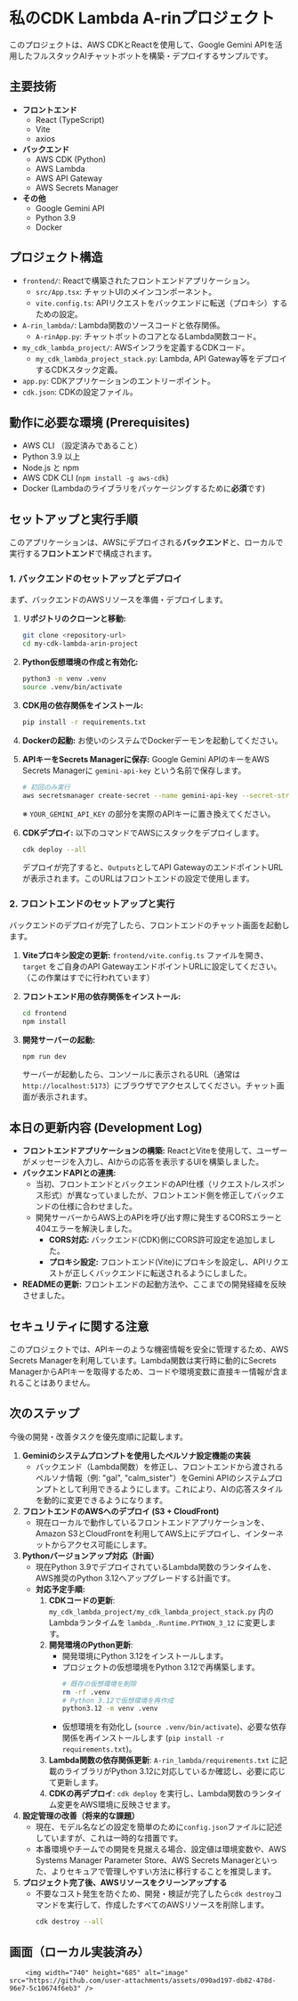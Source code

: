 # 私のCDK Lambda A-rinプロジェクト

このプロジェクトは、AWS CDKとReactを使用して、Google Gemini APIを活用したフルスタックAIチャットボットを構築・デプロイするサンプルです。

## 主要技術

*   **フロントエンド**
    *   React (TypeScript)
    *   Vite
    *   axios
*   **バックエンド**
    *   AWS CDK (Python)
    *   AWS Lambda
    *   AWS API Gateway
    *   AWS Secrets Manager
*   **その他**
    *   Google Gemini API
    *   Python 3.9
    *   Docker

## プロジェクト構造

*   `frontend/`: Reactで構築されたフロントエンドアプリケーション。
    *   `src/App.tsx`: チャットUIのメインコンポーネント。
    *   `vite.config.ts`: APIリクエストをバックエンドに転送（プロキシ）するための設定。
*   `A-rin_lambda/`: Lambda関数のソースコードと依存関係。
    *   `A-rinApp.py`: チャットボットのコアとなるLambda関数コード。
*   `my_cdk_lambda_project/`: AWSインフラを定義するCDKコード。
    *   `my_cdk_lambda_project_stack.py`: Lambda, API Gateway等をデプロイするCDKスタック定義。
*   `app.py`: CDKアプリケーションのエントリーポイント。
*   `cdk.json`: CDKの設定ファイル。

## 動作に必要な環境 (Prerequisites)

*   AWS CLI （設定済みであること）
*   Python 3.9 以上
*   Node.js と npm
*   AWS CDK CLI (`npm install -g aws-cdk`)
*   Docker (Lambdaのライブラリをパッケージングするために**必須**です)

## セットアップと実行手順

このアプリケーションは、AWSにデプロイされる**バックエンド**と、ローカルで実行する**フロントエンド**で構成されます。

### 1. バックエンドのセットアップとデプロイ

まず、バックエンドのAWSリソースを準備・デプロイします。

1.  **リポジトリのクローンと移動:**
    ```bash
    git clone <repository-url>
    cd my-cdk-lambda-arin-project
    ```

2.  **Python仮想環境の作成と有効化:**
    ```bash
    python3 -m venv .venv
    source .venv/bin/activate
    ```

3.  **CDK用の依存関係をインストール:**
    ```bash
    pip install -r requirements.txt
    ```

4.  **Dockerの起動:**
    お使いのシステムでDockerデーモンを起動してください。

5.  **APIキーをSecrets Managerに保存:**
    Google Gemini APIのキーをAWS Secrets Managerに `gemini-api-key` という名前で保存します。
    ```bash
    # 初回のみ実行
    aws secretsmanager create-secret --name gemini-api-key --secret-string YOUR_GEMINI_API_KEY
    ```
    ※ `YOUR_GEMINI_API_KEY` の部分を実際のAPIキーに置き換えてください。

6.  **CDKデプロイ:**
    以下のコマンドでAWSにスタックをデプロイします。
    ```bash
    cdk deploy --all
    ```
    デプロイが完了すると、`Outputs`としてAPI GatewayのエンドポイントURLが表示されます。このURLはフロントエンドの設定で使用します。

### 2. フロントエンドのセットアップと実行

バックエンドのデプロイが完了したら、フロントエンドのチャット画面を起動します。

1.  **Viteプロキシ設定の更新:**
    `frontend/vite.config.ts` ファイルを開き、`target` をご自身のAPI GatewayエンドポイントURLに設定してください。（この作業はすでに行われています）

2.  **フロントエンド用の依存関係をインストール:**
    ```bash
    cd frontend
    npm install
    ```

3.  **開発サーバーの起動:**
    ```bash
    npm run dev
    ```
    サーバーが起動したら、コンソールに表示されるURL（通常は `http://localhost:5173`）にブラウザでアクセスしてください。チャット画面が表示されます。

## 本日の更新内容 (Development Log)

*   **フロントエンドアプリケーションの構築:** ReactとViteを使用して、ユーザーがメッセージを入力し、AIからの応答を表示するUIを構築しました。
*   **バックエンドAPIとの連携:**
    *   当初、フロントエンドとバックエンドのAPI仕様（リクエスト/レスポンス形式）が異なっていましたが、フロントエンド側を修正してバックエンドの仕様に合わせました。
    *   開発サーバーからAWS上のAPIを呼び出す際に発生するCORSエラーと404エラーを解決しました。
        *   **CORS対応:** バックエンド(CDK)側にCORS許可設定を追加しました。
        *   **プロキシ設定:** フロントエンド(Vite)にプロキシを設定し、APIリクエストが正しくバックエンドに転送されるようにしました。
*   **READMEの更新:** フロントエンドの起動方法や、ここまでの開発経緯を反映させました。

## セキュリティに関する注意

このプロジェクトでは、APIキーのような機密情報を安全に管理するため、AWS Secrets Managerを利用しています。Lambda関数は実行時に動的にSecrets ManagerからAPIキーを取得するため、コードや環境変数に直接キー情報が含まれることはありません。

## 次のステップ

今後の開発・改善タスクを優先度順に記載します。

1.  **Geminiのシステムプロンプトを使用したペルソナ設定機能の実装**
    *   バックエンド（Lambda関数）を修正し、フロントエンドから渡されるペルソナ情報（例: "gal", "calm_sister"）をGemini APIのシステムプロンプトとして利用できるようにします。これにより、AIの応答スタイルを動的に変更できるようになります。
2.  **フロントエンドのAWSへのデプロイ (S3 + CloudFront)**
    *   現在ローカルで動作しているフロントエンドアプリケーションを、Amazon S3とCloudFrontを利用してAWS上にデプロイし、インターネットからアクセス可能にします。
3.  **Pythonバージョンアップ対応（計画）**
    *   現在Python 3.9でデプロイされているLambda関数のランタイムを、AWS推奨のPython 3.12へアップグレードする計画です。
    *   **対応予定手順:**
        1.  **CDKコードの更新**: `my_cdk_lambda_project/my_cdk_lambda_project_stack.py` 内のLambdaランタイムを `lambda_.Runtime.PYTHON_3_12` に変更します。
        2.  **開発環境のPython更新**: 
            *   開発環境にPython 3.12をインストールします。
            *   プロジェクトの仮想環境をPython 3.12で再構築します。
                ```bash
                # 既存の仮想環境を削除
                rm -rf .venv
                # Python 3.12で仮想環境を再作成
                python3.12 -m venv .venv
                ```
            *   仮想環境を有効化し (`source .venv/bin/activate`)、必要な依存関係を再インストールします (`pip install -r requirements.txt`)。
        3.  **Lambda関数の依存関係更新**: `A-rin_lambda/requirements.txt` に記載のライブラリがPython 3.12に対応しているか確認し、必要に応じて更新します。
        4.  **CDKの再デプロイ**: `cdk deploy` を実行し、Lambda関数のランタイム変更をAWS環境に反映させます。
4.  **設定管理の改善（将来的な課題）**
    *   現在、モデル名などの設定を簡単のために`config.json`ファイルに記述していますが、これは一時的な措置です。
    *   本番環境やチームでの開発を見据える場合、設定値は環境変数や、AWS Systems Manager Parameter Store、AWS Secrets Managerといった、よりセキュアで管理しやすい方法に移行することを推奨します。
5.  **プロジェクト完了後、AWSリソースをクリーンアップする**
    *   不要なコスト発生を防ぐため、開発・検証が完了したら`cdk destroy`コマンドを実行して、作成したすべてのAWSリソースを削除します。
        ```bash
        cdk destroy --all
        ```
## 画面（ローカル実装済み）
        <img width="740" height="685" alt="image" src="https://github.com/user-attachments/assets/090ad197-db82-478d-96e7-5c10674f6eb3" />
